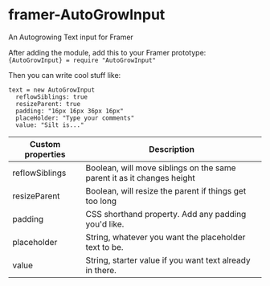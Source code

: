 # framer-AutoGrowInput
An Autogrowing Text input for Framer


After adding the module, add this to your Framer prototype:
`{AutoGrowInput} = require "AutoGrowInput"`

Then you can write cool stuff like:
```
text = new AutoGrowInput
  reflowSiblings: true
  resizeParent: true
  padding: "16px 16px 36px 16px"
  placeHolder: "Type your comments"
  value: "Silt is..."
```

| Custom properties | Description |
| - | - |
| reflowSiblings | Boolean, will move siblings on the same parent it as it changes height |
| resizeParent | Boolean, will resize the parent if things get too long |
| padding | CSS shorthand property.  Add any padding you'd like. |
| placeholder | String, whatever you want the placeholder text to be. |
| value | String, starter value if you want text already in there. |

